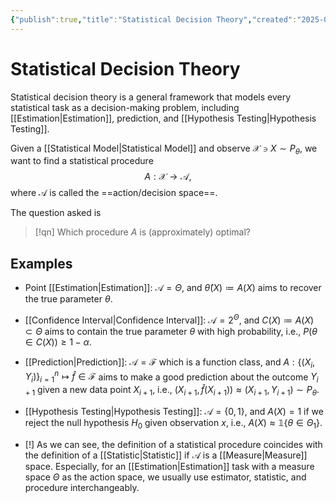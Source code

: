 ```yaml
---
{"publish":true,"title":"Statistical Decision Theory","created":"2025-05-21T18:44:38","modified":"2025-05-24T19:42:37","cssclasses":""}
---
```



# Statistical Decision Theory

Statistical decision theory is a general framework that models every statistical task as a decision-making problem, including [[Estimation\|Estimation]], prediction, and [[Hypothesis Testing\|Hypothesis Testing]].

Given a [[Statistical Model\|Statistical Model]] and observe $\mathcal{X}\ni X \sim P_{\theta }$, we want to find a statistical procedure
$$
A : \mathcal{X} \to \mathcal{A},
$$
where $\mathcal{A}$ is called the ==action/decision space==.

The question asked is

> [!qn] Which procedure $A$ is (approximately) optimal?

## Examples

- Point [[Estimation\|Estimation]]: $\mathcal{A} = \Theta$, and $\hat{\theta}(X)\coloneqq A(X)$ aims to recover the true parameter $\theta$.
- [[Confidence Interval\|Confidence Interval]]: $\mathcal{A} = 2^{\Theta}$, and $C(X)\coloneqq A(X)\subset \Theta$ aims to contain the true parameter $\theta$ with high probability, i.e., $P(\theta \in C(X))\ge 1-\alpha$.
- [[Prediction\|Prediction]]: $\mathcal{A} = \mathscr{F}$ which is a function class, and $A : \{ (X_{i},Y_{i}) \}_{i=1}^{n} \mapsto \hat{f}\in \mathscr{F}$ aims to make a good prediction about the outcome $Y_{i+1}$ given a new data point $X_{i+1}$, i.e., $(X_{i+1},\hat{f}(X_{i+1}))\approx (X_{i+1},Y_{i+1}) \sim P_{\theta}$.
- [[Hypothesis Testing\|Hypothesis Testing]]: $\mathcal{A} = \{0,1\}$, and $A(X) = 1$ if we reject the null hypothesis $H_0$ given observation $x$, i.e., $A(X) \approx \mathbb{1}\{ \theta\in \Theta _{1} \}$.

- [!] As we can see, the definition of a statistical procedure coincides with the definition of a [[Statistic\|Statistic]] if $\mathcal{A}$ is a [[Measure\|Measure]] space. Especially, for an [[Estimation\|Estimation]] task with a measure space $\Theta$ as the action space, we usually use estimator, statistic, and procedure interchangeably.
